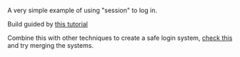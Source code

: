 A very simple example of using "session" to log in.

Build guided by [this tutorial](https://youtu.be/rXWa9jtHu7g?si=NDLXo8StIapxd0fI)

Combine this with other techniques to create a safe login system, [check this](https://github.com/KaZenn-7/auth-jwt) and try merging the systems.
